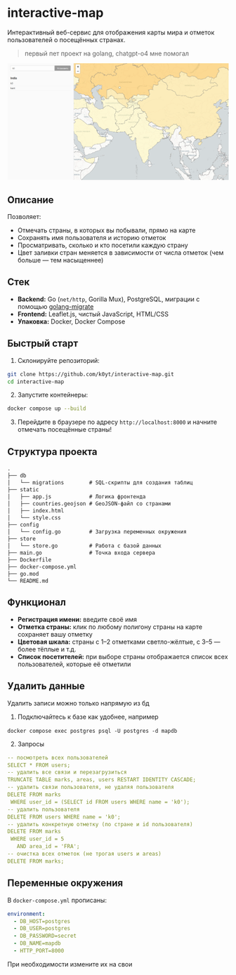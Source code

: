 # interactive-map

Интерактивный веб-сервис для отображения карты мира и отметок пользователей о посещённых странах.

> первый пет проект на golang, chatgpt-о4 мне помогал

![изображение](map.png)

## Описание

Позволяет:

- Отмечать страны, в которых вы побывали, прямо на карте
- Сохранять имя пользователя и историю отметок
- Просматривать, сколько и кто посетили каждую страну
- Цвет заливки стран меняется в зависимости от числа отметок (чем больше — тем насыщеннее)

## Стек

- **Backend:** Go (`net/http`, Gorilla Mux), PostgreSQL, миграции с помощью [golang-migrate](https://github.com/golang-migrate/migrate)  
- **Frontend:** Leaflet.js, чистый JavaScript, HTML/CSS  
- **Упаковка:** Docker, Docker Compose

## Быстрый старт

1. Склонируйте репозиторий:  
```bash
git clone https://github.com/k0yt/interactive-map.git
cd interactive-map
```  
2. Запустите контейнеры:  
```bash
docker compose up --build
```  
3. Перейдите в браузере по адресу `http://localhost:8000` и начните отмечать посещённые страны!

## Структура проекта

```plaintext
.
├── db
│   └── migrations        # SQL-скрипты для создания таблиц
├── static
│   ├── app.js            # Логика фронтенда
│   ├── countries.geojson # GeoJSON-файл со странами
│   ├── index.html
│   └── style.css
├── config
│   └── config.go         # Загрузка переменных окружения
├── store
│   └── store.go          # Работа с базой данных
├── main.go               # Точка входа сервера
├── Dockerfile
├── docker-compose.yml
├── go.mod
└── README.md
```  

## Функционал

- **Регистрация имени:** введите своё имя   
- **Отметка страны:** клик по любому полигону страны на карте сохраняет вашу отметку  
- **Цветовая шкала:** страны с 1–2 отметками светло-жёлтые, с 3–5 — более тёплые и т.д.  
- **Список посетителей:** при выборе страны отображается список всех пользователей, которые её отметили

## Удалить данные

Удалить записи можно только напрямую из бд

1. Подключайтесь к базе как удобнее, например

`docker compose exec postgres psql -U postgres -d mapdb`

2. Запросы
```yaml
-- посмотреть всех пользователей
SELECT * FROM users;
-- удалить все связи и перезагрузиться
TRUNCATE TABLE marks, areas, users RESTART IDENTITY CASCADE;
-- удалить связи пользователя, не удаляя пользователя
DELETE FROM marks
 WHERE user_id = (SELECT id FROM users WHERE name = 'k0');
-- удалить пользователя
DELETE FROM users WHERE name = 'k0';
-- удалить конкретную отметку (по стране и id пользователя)
DELETE FROM marks
 WHERE user_id = 5
   AND area_id = 'FRA';
-- очистка всех отметок (не трогая users и areas)
DELETE FROM marks;
```


## Переменные окружения

В `docker-compose.yml` прописаны:
```yaml
environment:
  - DB_HOST=postgres
  - DB_USER=postgres
  - DB_PASSWORD=secret
  - DB_NAME=mapdb
  - HTTP_PORT=8000
```
При необходимости измените их на свои

